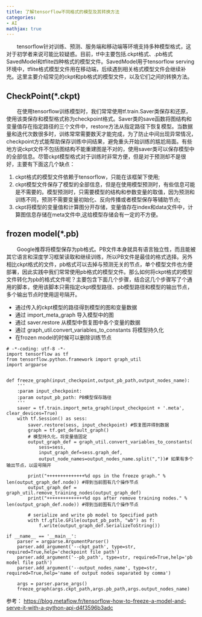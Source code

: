 ```yaml
---
title: 了解tensorflow不同格式的模型及其转换方法
categories:
- AI
mathjax: true
---
```

　　tensorflow针对训练、预测、服务端和移动端等环境支持多种模型格式，这对于初学者来说可能比较疑惑。目前，tf中主要包括.ckpt格式、.pb格式SavedModel和tflite四种格式的模型文件。SavedModel用于tensorflow serving环境中，tflite格式模型文件用在移动端，后续遇到相关格式模型文件会继续补充。这里主要介绍常见的ckpt和pb格式的模型文件，以及它们之间的转换方法。

## CheckPoint(*.ckpt)
　　在使用tensorflow训练模型时，我们常常使用tf.train.Saver类保存和还原，使用该类保存和模型格式称为checkpoint格式。Saver类的save函数将图结构和变量值存在指定路径的三个文件中，restore方法从指定路径下恢复模型。当数据量和迭代次数很多时，训练常常需要数天才能完成，为了防止中间出现异常情况，checkpoint方式能帮助保存训练中间结果，避免重头开始训练的尴尬局面。有些地方说ckpt文件不包括图结构不能重建图是不对的，使用saver类可以保存模型中的全部信息。尽管ckpt模型格式对于训练时非常方便，但是对于预测却不是很好，主要有下面这几个缺点：
1. ckpt格式的模型文件依赖于tensorflow，只能在该框架下使用;
2. ckpt模型文件保存了模型的全部信息，但是在使用模型预测时，有些信息可能是不需要的。模型预测时，只需要模型的结构和参数变量的取值，因为预测和训练不同，预测不需要变量初始化、反向传播或者模型保存等辅助节点;
3. ckpt将模型的变量值和计算图分开存储，变量值存在index和data文件中，计算图信息存储在meta文件中,这给模型存储会有一定的不方便。

## frozen model(*.pb)
　　Google推荐将模型保存为pb格式。PB文件本身就具有语言独立性，而且能被其它语言和深度学习框架读取和继续训练，所以PB文件是最佳的格式选择。另外相比ckpt格式的文件，pb格式可以去掉与预测无关的节点，单个模型文件也方便部署，因此实践中我们常常使用pb格式的模型文件。那么如何将ckpt格式的模型文件转化为pb的格式文件呢？主要包含下面几个步骤，结合这几个步骤写了个通用的脚本，使用该脚本只需指定ckpt模型路径、pb模型路径和模型的输出节点，多个输出节点时使用逗号隔开。

- 通过传入的ckpt模型的路径得到模型的图和变量数据
- 通过 import_meta_graph 导入模型中的图
- 通过 saver.restore 从模型中恢复图中各个变量的数据
- 通过 graph_util.convert_variables_to_constants 将模型持久化
- 在frozen model的时候可以删除训练节点

```
# -*-coding: utf-8 -*-
import tensorflow as tf
from tensorflow.python.framework import graph_util
import argparse


def freeze_graph(input_checkpoint,output_pb_path,output_nodes_name):
    '''
    :param input_checkpoint:
    :param output_pb_path: PB模型保存路径
    '''
    saver = tf.train.import_meta_graph(input_checkpoint + '.meta', clear_devices=True)
    with tf.Session() as sess:
        saver.restore(sess, input_checkpoint) #恢复图并得到数据
        graph = tf.get_default_graph()
        # 模型持久化，将变量值固定
        output_graph_def = graph_util.convert_variables_to_constants(  
            sess=sess,
            input_graph_def=sess.graph_def,
            output_node_names=output_nodes_name.split(","))# 如果有多个输出节点，以逗号隔开

        print("++++++++++++++%d ops in the freeze graph." % len(output_graph_def.node)) #得到当前图有几个操作节点
        output_graph_def = graph_util.remove_training_nodes(output_graph_def)
        print("++++++++++++++%d ops after remove training nodes." % len(output_graph_def.node)) #得到当前图有几个操作节点

        # serialize and write pb model to Specified path
        with tf.gfile.GFile(output_pb_path, "wb") as f: 
            f.write(output_graph_def.SerializeToString()) 

if __name__ == '__main__':
    parser = argparse.ArgumentParser()
    parser.add_argument('--ckpt_path', type=str, required=True,help='checkpoint file path')
    parser.add_argument('--pb_path', type=str, required=True,help='pb model file path')
    parser.add_argument('--output_nodes_name', type=str, required=True,help='name of output nodes separated by comma')

    args = parser.parse_args()
    freeze_graph(args.ckpt_path,args.pb_path,args.output_nodes_name)

```


参考：
https://blog.metaflow.fr/tensorflow-how-to-freeze-a-model-and-serve-it-with-a-python-api-d4f3596b3adc